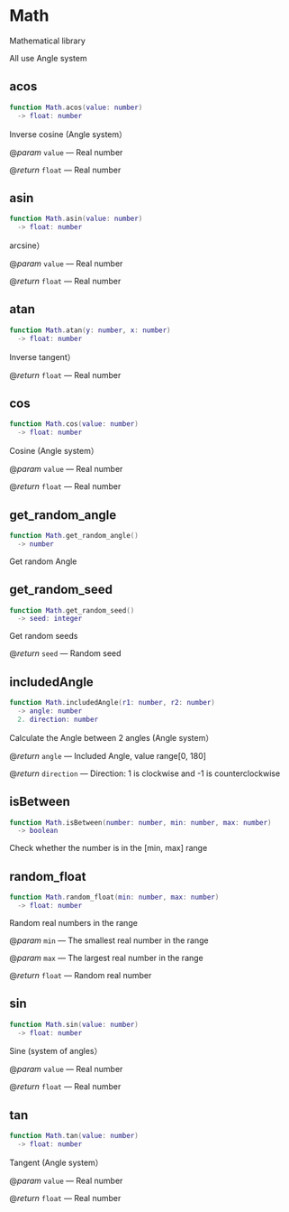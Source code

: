 # Math

Mathematical library

All use Angle system

## acos

```lua
function Math.acos(value: number)
  -> float: number
```

Inverse cosine (Angle system）

@*param* `value` — Real number

@*return* `float` — Real number
## asin

```lua
function Math.asin(value: number)
  -> float: number
```

arcsine）

@*param* `value` — Real number

@*return* `float` — Real number
## atan

```lua
function Math.atan(y: number, x: number)
  -> float: number
```

Inverse tangent）

@*return* `float` — Real number
## cos

```lua
function Math.cos(value: number)
  -> float: number
```

Cosine (Angle system）

@*param* `value` — Real number

@*return* `float` — Real number
## get_random_angle

```lua
function Math.get_random_angle()
  -> number
```

Get random Angle
## get_random_seed

```lua
function Math.get_random_seed()
  -> seed: integer
```

Get random seeds

@*return* `seed` — Random seed
## includedAngle

```lua
function Math.includedAngle(r1: number, r2: number)
  -> angle: number
  2. direction: number
```

Calculate the Angle between 2 angles (Angle system）

@*return* `angle` — Included Angle, value range[0, 180]

@*return* `direction` — Direction: 1 is clockwise and -1 is counterclockwise
## isBetween

```lua
function Math.isBetween(number: number, min: number, max: number)
  -> boolean
```

 Check whether the number is in the [min, max] range
## random_float

```lua
function Math.random_float(min: number, max: number)
  -> float: number
```

Random real numbers in the range

@*param* `min` — The smallest real number in the range

@*param* `max` — The largest real number in the range

@*return* `float` — Random real number
## sin

```lua
function Math.sin(value: number)
  -> float: number
```

Sine (system of angles）

@*param* `value` — Real number

@*return* `float` — Real number
## tan

```lua
function Math.tan(value: number)
  -> float: number
```

Tangent (Angle system）

@*param* `value` — Real number

@*return* `float` — Real number

